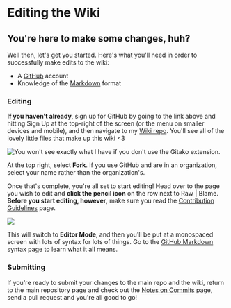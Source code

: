 # Editing the Wiki

## You're here to make some changes, huh?

Well then, let's get you started. Here's what you'll need in order to successfully make edits to the wiki:

* A [GitHub](https://github.com) account
* Knowledge of the [Markdown](https://guides.github.com/features/mastering-markdown/) format

### **Editing**

**If you haven't already**, sign up for GitHub by going to the link above and hitting Sign Up at the top-right of the screen \(or the menu on smaller devices and mobile\), and then navigate to my [Wiki repo](https://github.com/Doregon/tnpsh-wiki). You'll see all of the lovely little files that make up this wiki &lt;3

![You won&apos;t see exactly what I have if you don&apos;t use the Gitako extension.](../../.gitbook/assets/github-full.png)

At the top right, select **Fork**. If you use GitHub and are in an organization, select your name rather than the organization's.

Once that's complete, you're all set to start editing! Head over to the page you wish to edit and **click the pencil icon** on the row next to Raw \| Blame. **Before you start editing, however,** make sure you read the [Contribution Guidelines](contribution-guidelines.md) page.

![](../../.gitbook/assets/github-editor.png)

This will switch to **Editor Mode**, and then you'll be put at a monospaced screen with lots of syntax for lots of things. Go to the [GitHub Markdown](https://guides.github.com/features/mastering-markdown/) syntax page to learn what it all means.

### Submitting

If you're ready to submit your changes to the main repo and the wiki, return to the main repository page and check out the [Notes on Commits](https://github.com/Doregon/tnpsh-wiki/tree/b4fd9547043c7a56e2eb4eb496e2f547627bf1a8/about-the-wiki/contributing/notes-on-commits.md) page, send a pull request and you're all good to go!

